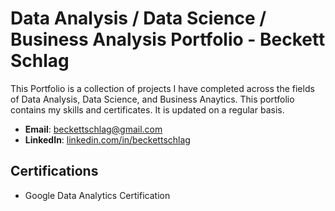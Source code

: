 # Data Analysis / Data Science / Business Analysis Portfolio - Beckett Schlag
This Portfolio is a collection of projects I have completed across the fields of Data Analysis, Data Science, and Business Anaytics. This portfolio contains my skills and certificates. It is updated on a regular basis.

- **Email**: [beckettschlag@gmail.com](beckettschlag@gmail.com)
- **LinkedIn**: [linkedin.com/in/beckettschlag](https://www.linkedin.com/in/beckettschlag/)

## Certifications
- Google Data Analytics Certification
